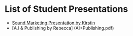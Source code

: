 # List of Student Presentations


- [Sound Marketing Presentation by Kirstin](SoundMarketingKirstin.pdf)
- [A.I & Publishing by Rebecca] (AI+Publishing.pdf)

